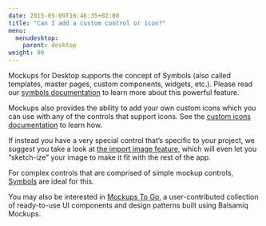 ```yaml
---
date: 2015-05-09T16:46:35+02:00
title: "Can I add a custom control or icon?"
menu:
  menudesktop:
    parent: desktop
weight: 90
---
```

Mockups for Desktop supports the concept of Symbols (also called templates, master pages, custom components, widgets, etc.). Please read our [symbols documentation](https://docs.balsamiq.com/desktop/symbols/) to learn more about this powerful feature.

Mockups also provides the ability to add your own custom icons which you can use with any of the controls that support icons. See the [custom icons documentation](https://docs.balsamiq.com/desktop/icons/#adding-your-own-custom-icons) to learn how.

If instead you have a very special control that’s specific to your project, we suggest you take a look at [the import image feature](https://docs.balsamiq.com/desktop/images/), which will even let you “sketch-ize” your image to make it fit with the rest of the app.

For complex controls that are comprised of simple mockup controls, [Symbols](https://docs.balsamiq.com/desktop/symbols/) are ideal for this.

You may also be interested in [Mockups To Go](https://mockupstogo.mybalsamiq.com), a user-contributed collection of ready-to-use UI components and design patterns built using Balsamiq Mockups.
